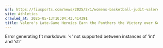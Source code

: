 ```yaml
---
url: https://fiusports.com/news/2025/2/1/womens-basketball-judit-valeros-late-game-heroics-earn-the-panthers-the-victory-over-kennesaw-state-on-saturday-afternoon.aspx
site: Athletics
crawled_at: 2025-05-13T10:04:43.414391
title: Valero's Late-Game Heroics Earn the Panthers the Victory over Kennesaw State on Saturday Afternoon - FIU Athletics
---
```


Error generating fit markdown: '<' not supported between instances of 'int' and 'str'